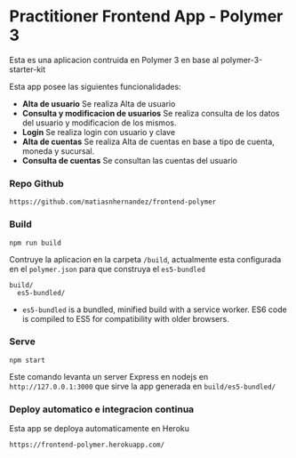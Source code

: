 # Practitioner Frontend App - Polymer 3

Esta es una aplicacion contruida en Polymer 3 en base al polymer-3-starter-kit

Esta app posee las siguientes funcionalidades:

* **Alta de usuario** Se realiza Alta de usuario
* **Consulta y modificacion de usuarios** Se realiza consulta de los datos del usuario y modificacion de los mismos.
* **Login** Se realiza login con usuario y clave
* **Alta de cuentas** Se realiza Alta de cuentas en base a tipo de cuenta, moneda y sucursal.
* **Consulta de cuentas** Se consultan las cuentas del usuario


### Repo Github

`https://github.com/matiasnhernandez/frontend-polymer`

### Build

`npm run build`

Contruye la aplicacion en la carpeta `/build`, actualmente esta configurada en el `polymer.json` para que construya el `es5-bundled`

```
build/
  es5-bundled/
```

* `es5-bundled` is a bundled, minified build with a service worker. ES6 code is compiled to ES5 for compatibility with older browsers.

### Serve

    npm start

Este comando levanta un server Express en nodejs en `http://127.0.0.1:3000` que sirve la app generada en `build/es5-bundled/`

### Deploy automatico e integracion continua

Esta app se deploya automaticamente en Heroku

`https://frontend-polymer.herokuapp.com/`